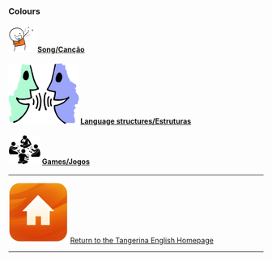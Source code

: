 <head>
<!-- Global site tag (gtag.js) - Google Analytics -->
<script async src="https://www.googletagmanager.com/gtag/js?id=UA-110947112-3"></script>
<script>
  window.dataLayer = window.dataLayer || [];
  function gtag(){dataLayer.push(arguments);}
  gtag('js', new Date());

  gtag('config', 'UA-110947112-3');
</script>
</head>

### Colours

#### ![sing](/images/sing.png) [Song/Canção](https://tangerina-pt.github.io/English/Colours_B_song)
#### ![talk](/images/talk.png) [Language structures/Estruturas](https://tangerina-pt.github.io/English/Colours_B_ls)
#### ![silh_game](/images/silh_game.jpg) [Games/Jogos](https://tangerina-pt.github.io/English/Colours_B_g)

***
[![home](/images/home.PNG)](https://tangerina-pt.github.io/English) [Return to the Tangerina English Homepage](https://tangerina-pt.github.io/English)

***
